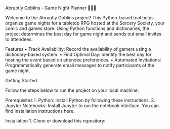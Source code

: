 Abruptly Goblins - Game Night Planner 🧙‍♂️🎲

Welcome to the Abruptly Goblins project! This Python-based tool helps organize game nights for a tabletop RPG hosted at the Sorcery Society, your comic and games store. Using Python functions and dictionaries, the project determines the best day for game night and sends out email invites to attendees.

Features
	•	Track Availability: Record the availability of gamers using a dictionary-based system.
	•	Find Optimal Day: Identify the best day for hosting the event based on attendee preferences.
	•	Automated Invitations: Programmatically generate email messages to notify participants of the game night.

Getting Started

Follow the steps below to run the project on your local machine:

Prerequisites
	1.	Python: Install Python by following these instructions.
	2.	Jupyter Notebooks: Install Jupyter to run the notebook interface. You can find installation instructions here.

Installation
	1.	Clone or download this repository:
